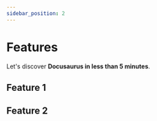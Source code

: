 ```yaml
---
sidebar_position: 2
---
```


# Features

Let's discover **Docusaurus in less than 5 minutes**.

## Feature 1
## Feature 2